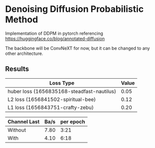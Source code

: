 # Denoising Diffusion Probabilistic Method

Implementation of DDPM in pytorch referencing https://huggingface.co/blog/annotated-diffusion

The backbone will be ConvNeXT for now, but it can be changed to any other architecture.

## Results

| Loss Type                                  | Value |
| -                                          | -     |
| huber loss (1656835168-steadfast-nautilus) | 0.05  |
| L2 loss (1656841502-spiritual-bee)         | 0.12  |
| L1 loss (1656843751-crafty-zebu)           | 0.20  |

| Channel Last    | Ba/s  | per epoch |
| -               | -     | -         |
| Without         | 7.80  | 3:21      |
| With            | 4.10  | 6:18      |
